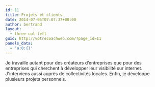 ```yaml
---
id: 11
title: Projets et clients
date: 2014-07-05T07:07:37+00:00
author: bertrand
layout:
  - three-col-left
guid: http://votrecoachweb.com/?page_id=11
panels_data:
  - 'a:0:{}'
---
```

<span style="color: #222222;">Je travaille autant pour des créateurs d’entreprises que pour des entreprises qui cherchent à développer leur visibilité sur internet. J'interviens aussi auprès de collectivités locales. Enfin, je développe plusieurs projets personnels.</span>